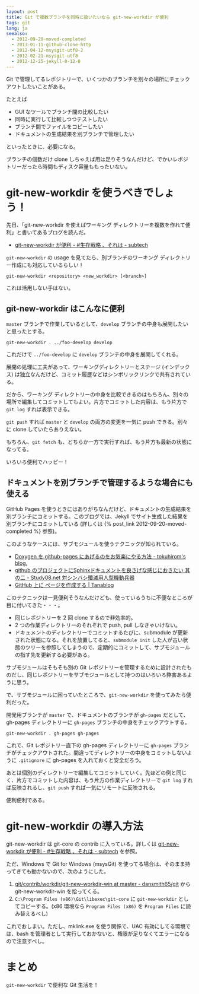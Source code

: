 ```yaml
---
layout: post
title: Git で複数ブランチを同時に扱いたいなら git-new-workdir が便利
tags: git
lang: ja
seealso:
  - 2012-09-20-moved-completed
  - 2013-01-11-github-clone-http
  - 2012-04-12-msysgit-utf8-2
  - 2012-02-21-msysgit-utf8
  - 2012-12-25-jekyll-0-12-0
---
```

Git で管理してるレポジトリーで、いくつかのブランチを別々の場所にチェックアウトしたいことがある。

たとえば

  * GUI なツールでブランチ間の比較したい
  * 同時に実行して比較しつつテストしたい
  * ブランチ間でファイルをコピーしたい
  * ドキュメントの生成結果を別ブランチで管理したい

といったときに、必要になる。

ブランチの個数だけ clone しちゃえば用は足りそうなんだけど、でかいレポジトリーだったら時間もディスク容量ももったいない。


git-new-workdir を使うべきでしょう！
====================================

先日、「git-new-workdir を使えばワーキング ディレクトリーを複数を作れて便利」と書いてあるブログを読んだ。

  * [git-new-workdir が便利 - #生存戦略 、それは - subtech](http://subtech.g.hatena.ne.jp/secondlife/20121207/1354854068)

`git-new-workdir` の usage を見てたら、別ブランチのワーキング ディレクトリー作成にも対応しているらしい！

```
git-new-workdir <repository> <new_workdir> [<branch>]
```

これは活用しない手はない。


git-new-workdir はこんなに便利
------------------------------

`master` ブランチで作業しているとして、`develop` ブランチの中身も展開したいと思ったとする。

```
git-new-workdir . ../foo-develop develop
```

これだけで `../foo-develop` に `develop` ブランチの中身を展開してくれる。

展開の処理に工夫があって、ワーキングディレクトリーとステージ (インデックス) は独立なんだけど、コミット履歴などはシンボリックリンクで共有されている。

だから、ワーキング ディレクトリーの中身を比較できるのはもちろん、別々の場所で編集してコミットしてもよい。片方でコミットした内容は、もう片方で `git log` すれば表示できる。

`git push` すれば `master` と `develop` の両方の変更を一気に push できる。別々に clone していたらありえない。

もちろん、`git fetch` も、どちらか一方で実行すれば、もう片方も最新の状態になってる。

いろいろ便利でハッピー！


ドキュメントを別ブランチで管理するような場合にも使える
------------------------------------------------------

GitHub Pages を使うときにはありがちなんだけど、ドキュメントの生成結果を別ブランチにコミットする。このブログでは、Jekyll でサイト生成した結果を別ブランチにコミットしている (詳しくは {% post_link 2012-09-20-moved-completed %} 参照)。

このようなケースには、サブモジュールを使うテクニックが知られている。

  * [Doxygen を github-pages にあげるのをお気楽にやる方法 - tokuhirom's blog.](http://blog.64p.org/entry/20100310/1268189518)
  * [github のプロジェクトにSphinxドキュメントを良さげな感じにおきたい 其の二 - Study08.net 対シンバシ殲滅用人型機動兵器](http://tell-k.hatenablog.com/entry/2012/01/20/020531)
  * [GitHub 上に ページを作成する | Tanablog](http://blog.kaihatsubu.com/?p=1836)

このテクニックは一見便利そうなんだけども、使っているうちに不便なところが目に付いてきた・・・。

  * 同じレポジトリーを 2 回 clone するので非効率的。
  * 2 つの作業ディレクトリーのそれぞれで push, pull しなきゃいけない。
  * ドキュメントのディレクトリーでコミットするたびに、submodule が更新された状態になる。それを放置してると、`submodule init` した人が古い状態のツリーを参照してしまうので、定期的にコミットして、サブモジュールの指す先を更新する必要がある。

サブモジュールはそもそも別の Git レポジトリーを管理するために設計されたものだし、同じレポジトリーをサブモジュールとして持つのはいろいろ弊害あるように思う。

で、サブモジュールに困っていたところで、`git-new-workdir` を使ってみたら便利だった。

開発用ブランチが `master` で、ドキュメントのブランチが `gh-pages` だとして、gh-pages ディレクトリーに `gh-pages` ブランチの中身をチェックアウトする。

```
git-new-workdir . gh-pages gh-pages
```

これで、Git レポジトリー直下の gh-pages ディレクトリーに `gh-pages` ブランチがチェックアウトされた。間違ってディレクトリーの中身をコミットしないように `.gitignore` に gh-pages を入れておくと安全だろう。

あとは個別のディレクトリーで編集してコミットしていく。先ほどの例と同じく、片方でコミットした内容は、もう片方の作業ディレクトリーで `git log` すれば反映されるし、`git push` すれば一気にリモートに反映される。

便利便利である。


git-new-workdir の導入方法
==========================

git-new-workdir は git-core の contrib に入っている。詳しくは [git-new-workdir が便利 - #生存戦略 、それは - subtech](http://subtech.g.hatena.ne.jp/secondlife/20121207/1354854068) を参照。

ただ、Windows で Git for Windows (msysGit) を使ってる場合は、そのまま持ってきても動かないので、次のようにした。

  1. [git/contrib/workdir/git-new-workdir-win at master - dansmith65/git](https://github.com/dansmith65/git/blob/master/contrib/workdir/git-new-workdir-win) から git-new-workdir-win を拾ってくる。
  2. `C:\Program Files (x86)\Git\libexec\git-core` に `git-new-workdir` としてコピーする。(x86 環境なら `Program Files (x86)` を `Program Files` に読み替えるべし)

これでおしまい。ただし、mklink.exe を使う関係で、UAC 有効にしてる環境では、bash を管理者として実行しておかないと、権限が足りなくてエラーになるので注意すべし。


まとめ
======

`git-new-workdir` で便利な Git 生活を！
